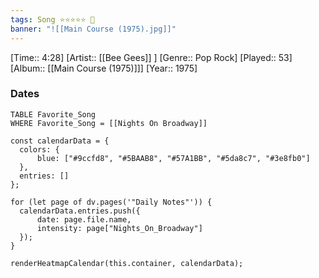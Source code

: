 ```yaml
---
tags: Song ⭐⭐⭐⭐⭐ 💛
banner: "![[Main Course (1975).jpg]]"
---
```

[Time:: 4:28]
[Artist:: [[Bee Gees]] ]
[Genre:: Pop Rock]
[Played:: 53]
[Album:: [[Main Course (1975)]]]
[Year:: 1975]
### Dates
````dataview
TABLE Favorite_Song
WHERE Favorite_Song = [[Nights On Broadway]]
````

  ```dataviewjs
const calendarData = { 
	colors: { 
		blue: ["#9ccfd8", "#5BAAB8", "#57A1BB", "#5da8c7", "#3e8fb0"] 
	}, 
	entries: [] 
}; 

for (let page of dv.pages('"Daily Notes"')) { 
	calendarData.entries.push({ 
		date: page.file.name, 
		intensity: page["Nights_On_Broadway"]
	}); 
} 

renderHeatmapCalendar(this.container, calendarData);
```
